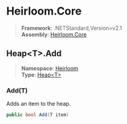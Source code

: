 # Heirloom.Core

> **Framework**: .NETStandard,Version=v2.1  
> **Assembly**: [Heirloom.Core][0]  

## Heap\<T>.Add

> **Namespace**: [Heirloom][0]  
> **Type**: [Heap\<T>][1]  

### Add(T)

Adds an item to the heap.

```cs
public bool Add(T item)
```

[0]: ../../../Heirloom.Core.md
[1]: ../Heap[T].md
